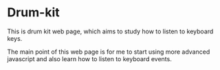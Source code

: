 # Drum-kit
This is drum kit web page, which aims to study how to listen to keyboard keys.

The main point of this web page is for me to start using more advanced javascript and also learn how 
to listen to keyboard events. 

